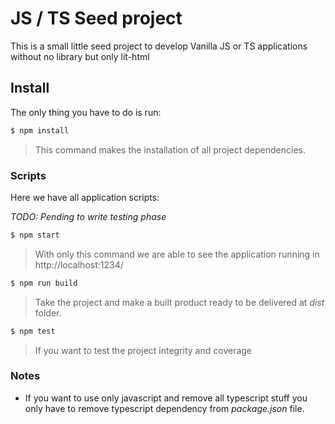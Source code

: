 # JS / TS Seed project

This is a small little seed project to develop Vanilla JS or TS applications without no library but only lit-html

## Install

The only thing you have to do is run:

```bash
$ npm install
```

> This command makes the installation of all project dependencies.

### Scripts

Here we have all application scripts:

*TODO: Pending to write testing phase*

```bash
$ npm start
```

> With only this command we are able to see the application running in http://localhost:1234/

```bash
$ npm run build
```

> Take the project and make a built product ready to be delivered at _dist_ folder.

```bash
$ npm test
```

> If you want to test the project integrity and coverage


### Notes

- If you want to use only javascript and remove all typescript stuff you only have to remove typescript dependency from _package.json_ file.
